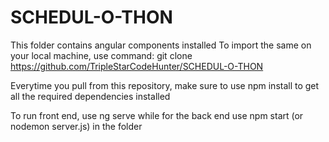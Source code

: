 # SCHEDUL-O-THON
This folder contains angular components installed
To import the same on your local machine, use command: 
        git clone https://github.com/TripleStarCodeHunter/SCHEDUL-O-THON
  
  
 Everytime you pull from this repository, make sure to use npm install to get all the required dependencies installed   
    
To run front end, use ng serve while for the back end use npm start (or nodemon server.js) in the folder 
